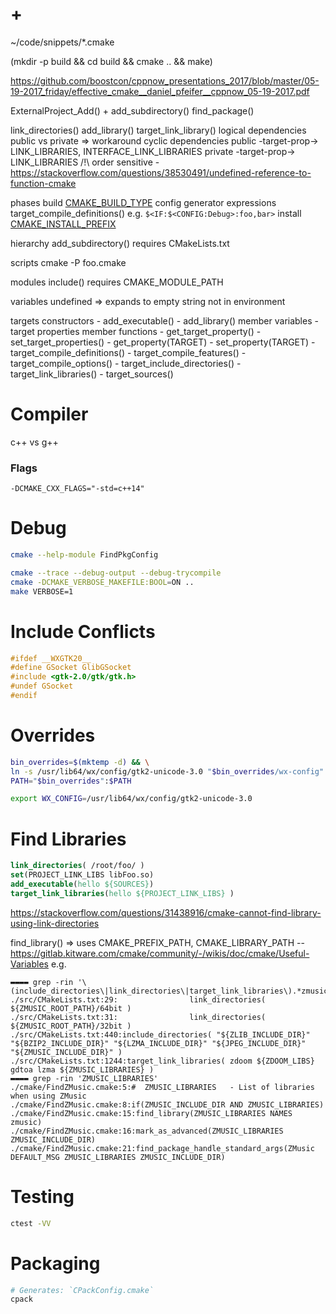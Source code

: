 # +

~/code/snippets/*.cmake

(mkdir -p build && cd build && cmake .. && make)

https://github.com/boostcon/cppnow_presentations_2017/blob/master/05-19-2017_friday/effective_cmake__daniel_pfeifer__cppnow_05-19-2017.pdf

ExternalProject_Add() + add_subdirectory()
find_package()

link_directories()
add_library()
target_link_library()
    logical dependencies
    public vs private
        => workaround cyclic dependencies
        public -target-prop-> LINK_LIBRARIES, INTERFACE_LINK_LIBRARIES
        private -target-prop-> LINK_LIBRARIES
    /!\ order sensitive - https://stackoverflow.com/questions/38530491/undefined-reference-to-function-cmake

phases
    build
        [CMAKE_BUILD_TYPE](https://cmake.org/cmake/help/latest/variable/CMAKE_BUILD_TYPE.html)
    config
        generator expressions
            target_compile_definitions()
            e.g. `$<IF:$<CONFIG:Debug>:foo,bar>`
    install
        [CMAKE_INSTALL_PREFIX](https://cmake.org/cmake/help/latest/variable/CMAKE_INSTALL_PREFIX.html)

hierarchy
    add_subdirectory()
        requires CMakeLists.txt

scripts
    cmake -P foo.cmake

modules
    include()
        requires CMAKE_MODULE_PATH

variables
    undefined => expands to empty string
    not in environment

targets
    constructors
        - add_executable()
        - add_library()
    member variables
        - target properties
    member functions
        - get_target_property()
        - set_target_properties()
        - get_property(TARGET)
        - set_property(TARGET)
        - target_compile_definitions()
        - target_compile_features()
        - target_compile_options()
        - target_include_directories()
        - target_link_libraries()
        - target_sources()

# Compiler

c++ vs g++

### Flags

```
-DCMAKE_CXX_FLAGS="-std=c++14"
```

# Debug

```bash
cmake --help-module FindPkgConfig

cmake --trace --debug-output --debug-trycompile
cmake -DCMAKE_VERBOSE_MAKEFILE:BOOL=ON ..
make VERBOSE=1
```

# Include Conflicts

```c
#ifdef __WXGTK20__
#define GSocket GlibGSocket
#include <gtk-2.0/gtk/gtk.h>
#undef GSocket
#endif
```

# Overrides

```bash
bin_overrides=$(mktemp -d) && \
ln -s /usr/lib64/wx/config/gtk2-unicode-3.0 "$bin_overrides/wx-config" && \
PATH="$bin_overrides":$PATH

export WX_CONFIG=/usr/lib64/wx/config/gtk2-unicode-3.0
```

# Find Libraries

```cmake
link_directories( /root/foo/ )
set(PROJECT_LINK_LIBS libFoo.so)
add_executable(hello ${SOURCES})
target_link_libraries(hello ${PROJECT_LINK_LIBS} )
```

https://stackoverflow.com/questions/31438916/cmake-cannot-find-library-using-link-directories

find_library()
=> uses CMAKE_PREFIX_PATH, CMAKE_LIBRARY_PATH
-- https://gitlab.kitware.com/cmake/community/-/wikis/doc/cmake/Useful-Variables
e.g.
```
▬▬▬▬ grep -rin '\(include_directories\|link_directories\|target_link_libraries\).*zmusic'
./src/CMakeLists.txt:29:                link_directories( ${ZMUSIC_ROOT_PATH}/64bit )
./src/CMakeLists.txt:31:                link_directories( ${ZMUSIC_ROOT_PATH}/32bit )
./src/CMakeLists.txt:440:include_directories( "${ZLIB_INCLUDE_DIR}" "${BZIP2_INCLUDE_DIR}" "${LZMA_INCLUDE_DIR}" "${JPEG_INCLUDE_DIR}" "${ZMUSIC_INCLUDE_DIR}" )
./src/CMakeLists.txt:1244:target_link_libraries( zdoom ${ZDOOM_LIBS} gdtoa lzma ${ZMUSIC_LIBRARIES} )
▬▬▬▬ grep -rin 'ZMUSIC_LIBRARIES'
./cmake/FindZMusic.cmake:5:#  ZMUSIC_LIBRARIES   - List of libraries when using ZMusic
./cmake/FindZMusic.cmake:8:if(ZMUSIC_INCLUDE_DIR AND ZMUSIC_LIBRARIES)
./cmake/FindZMusic.cmake:15:find_library(ZMUSIC_LIBRARIES NAMES zmusic)
./cmake/FindZMusic.cmake:16:mark_as_advanced(ZMUSIC_LIBRARIES ZMUSIC_INCLUDE_DIR)
./cmake/FindZMusic.cmake:21:find_package_handle_standard_args(ZMusic DEFAULT_MSG ZMUSIC_LIBRARIES ZMUSIC_INCLUDE_DIR)
```

# Testing

```bash
ctest -VV
```

# Packaging

```bash
# Generates: `CPackConfig.cmake`
cpack
```



